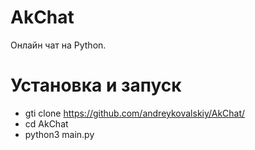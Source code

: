 # AkChat
Онлайн чат на Python.

# Установка и запуск
 - gti clone https://github.com/andreykovalskiy/AkChat/
 - cd AkChat
 - python3 main.py

